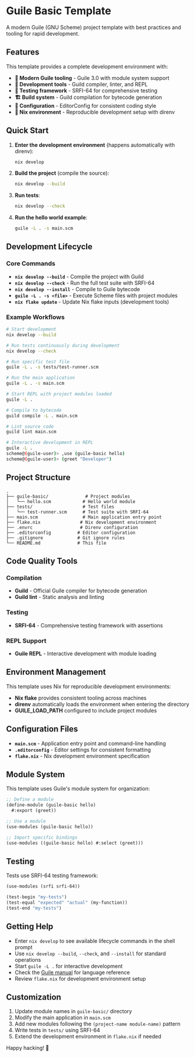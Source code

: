 
# Guile Basic Template

A modern Guile (GNU Scheme) project template with best practices and tooling for rapid development.

## Features

This template provides a complete development environment with:

- **🐧 Modern Guile tooling** - Guile 3.0 with module system support
- **🔧 Development tools** - Guild compiler, linter, and REPL
- **🧪 Testing framework** - SRFI-64 for comprehensive testing
- **🏗️ Build system** - Guild compilation for bytecode generation
- **📝 Configuration** - EditorConfig for consistent coding style
- **🔄 Nix environment** - Reproducible development setup with direnv

## Quick Start

1. **Enter the development environment** (happens automatically with direnv):
   ```bash
   nix develop
   ```

2. **Build the project** (compile the source):
   ```bash
   nix develop --build
   ```

3. **Run tests**:
   ```bash
   nix develop --check
   ```

4. **Run the hello world example**:
   ```bash
   guile -L . -s main.scm
   ```

## Development Lifecycle

### Core Commands

- **`nix develop --build`** - Compile the project with Guild
- **`nix develop --check`** - Run the full test suite with SRFI-64
- **`nix develop --install`** - Compile to Guile bytecode
- **`guile -L . -s <file>`** - Execute Scheme files with project modules
- **`nix flake update`** - Update Nix flake inputs (development tools)

### Example Workflows

```bash
# Start development
nix develop --build

# Run tests continuously during development
nix develop --check

# Run specific test file
guile -L . -s tests/test-runner.scm

# Run the main application
guile -L . -s main.scm

# Start REPL with project modules loaded
guile -L .

# Compile to bytecode
guild compile -L . main.scm

# Lint source code
guild lint main.scm

# Interactive development in REPL
guile -L .
scheme@(guile-user)> ,use (guile-basic hello)
scheme@(guile-user)> (greet "Developer")
```

## Project Structure

```
.
├── guile-basic/              # Project modules
│   └── hello.scm            # Hello world module
├── tests/                   # Test files
│   └── test-runner.scm      # Test suite with SRFI-64
├── main.scm                 # Main application entry point
├── flake.nix               # Nix development environment
├── .envrc                  # Direnv configuration
├── .editorconfig          # Editor configuration
├── .gitignore             # Git ignore rules
└── README.md              # This file
```

## Code Quality Tools

### Compilation
- **Guild** - Official Guile compiler for bytecode generation
- **Guild lint** - Static analysis and linting

### Testing
- **SRFI-64** - Comprehensive testing framework with assertions

### REPL Support
- **Guile REPL** - Interactive development with module loading

## Environment Management

This template uses Nix for reproducible development environments:

- **Nix flake** provides consistent tooling across machines
- **direnv** automatically loads the environment when entering the directory
- **GUILE_LOAD_PATH** configured to include project modules

## Configuration Files

- **`main.scm`** - Application entry point and command-line handling
- **`.editorconfig`** - Editor settings for consistent formatting
- **`flake.nix`** - Nix development environment specification

## Module System

This template uses Guile's module system for organization:

```scheme
;; Define a module
(define-module (guile-basic hello)
  #:export (greet))

;; Use a module
(use-modules (guile-basic hello))

;; Import specific bindings
(use-modules ((guile-basic hello) #:select (greet)))
```

## Testing

Tests use SRFI-64 testing framework:

```scheme
(use-modules (srfi srfi-64))

(test-begin "my-tests")
(test-equal "expected" "actual" (my-function))
(test-end "my-tests")
```

## Getting Help

- Enter `nix develop` to see available lifecycle commands in the shell prompt
- Use `nix develop --build`, `--check`, and `--install` for standard operations
- Start `guile -L .` for interactive development
- Check the [Guile manual](https://www.gnu.org/software/guile/manual/) for language reference
- Review `flake.nix` for development environment setup

## Customization

1. Update module names in `guile-basic/` directory
2. Modify the main application in `main.scm`
3. Add new modules following the `(project-name module-name)` pattern
4. Write tests in `tests/` using SRFI-64
5. Extend the development environment in `flake.nix` if needed

Happy hacking! 🐧
